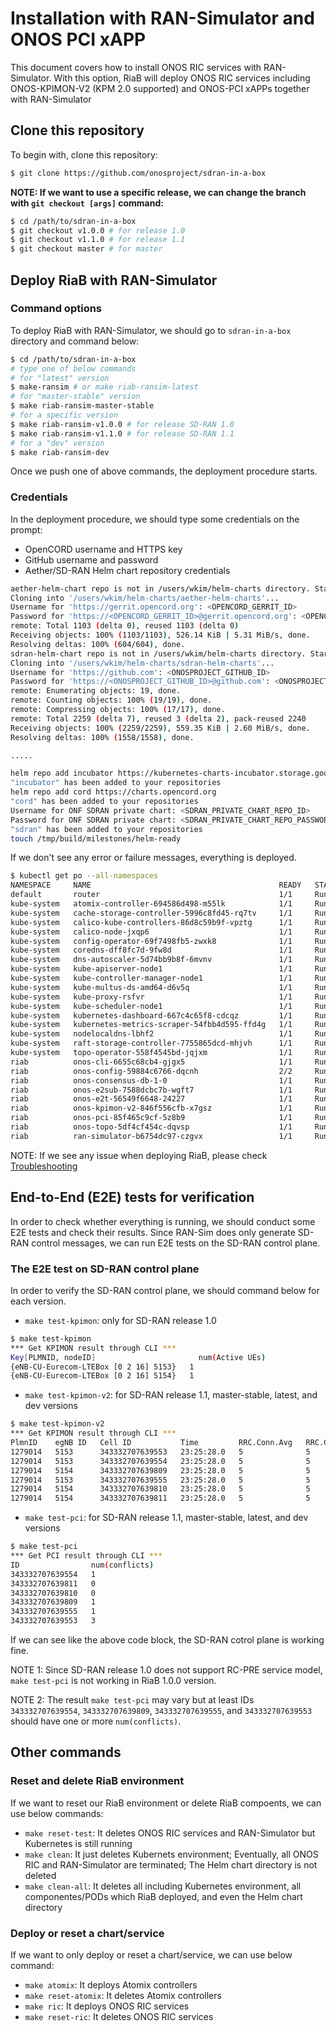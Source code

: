 # Installation with RAN-Simulator and ONOS PCI xAPP
This document covers how to install ONOS RIC services with RAN-Simulator.
With this option, RiaB will deploy ONOS RIC services including ONOS-KPIMON-V2 (KPM 2.0 supported) and ONOS-PCI xAPPs together with RAN-Simulator

## Clone this repository
To begin with, clone this repository:
```bash
$ git clone https://github.com/onosproject/sdran-in-a-box
```
**NOTE: If we want to use a specific release, we can change the branch with `git checkout [args]` command:**
```bash
$ cd /path/to/sdran-in-a-box
$ git checkout v1.0.0 # for release 1.0
$ git checkout v1.1.0 # for release 1.1
$ git checkout master # for master
```

## Deploy RiaB with RAN-Simulator
### Command options
To deploy RiaB with RAN-Simulator, we should go to `sdran-in-a-box` directory and command below:
```bash
$ cd /path/to/sdran-in-a-box
# type one of below commands
# for "latest" version
$ make-ransim # or make riab-ransim-latest
# for "master-stable" version
$ make riab-ransim-master-stable
# for a specific version
$ make riab-ransim-v1.0.0 # for release SD-RAN 1.0
$ make riab-ransim-v1.1.0 # for release SD-RAN 1.1
# for a "dev" version
$ make riab-ransim-dev
```

Once we push one of above commands, the deployment procedure starts.

### Credentials
In the deployment procedure, we should type some credentials on the prompt:
* OpenCORD username and HTTPS key
* GitHub username and password
* Aether/SD-RAN Helm chart repository credentials

```bash
aether-helm-chart repo is not in /users/wkim/helm-charts directory. Start to clone - it requires HTTPS key
Cloning into '/users/wkim/helm-charts/aether-helm-charts'...
Username for 'https://gerrit.opencord.org': <OPENCORD_GERRIT_ID>
Password for 'https://<OPENCORD_GERRIT_ID>@gerrit.opencord.org': <OPENCORD_GERRIT_HTTPS_KEY>
remote: Total 1103 (delta 0), reused 1103 (delta 0)
Receiving objects: 100% (1103/1103), 526.14 KiB | 5.31 MiB/s, done.
Resolving deltas: 100% (604/604), done.
sdran-helm-chart repo is not in /users/wkim/helm-charts directory. Start to clone - it requires Github credential
Cloning into '/users/wkim/helm-charts/sdran-helm-charts'...
Username for 'https://github.com': <ONOSPROJECT_GITHUB_ID>
Password for 'https://<ONOSPROJECT_GITHUB_ID>@github.com': <ONOSPROJECT_GITHUB_PASSWORD>
remote: Enumerating objects: 19, done.
remote: Counting objects: 100% (19/19), done.
remote: Compressing objects: 100% (17/17), done.
remote: Total 2259 (delta 7), reused 3 (delta 2), pack-reused 2240
Receiving objects: 100% (2259/2259), 559.35 KiB | 2.60 MiB/s, done.
Resolving deltas: 100% (1558/1558), done.

.....

helm repo add incubator https://kubernetes-charts-incubator.storage.googleapis.com/
"incubator" has been added to your repositories
helm repo add cord https://charts.opencord.org
"cord" has been added to your repositories
Username for ONF SDRAN private chart: <SDRAN_PRIVATE_CHART_REPO_ID>
Password for ONF SDRAN private chart: <SDRAN_PRIVATE_CHART_REPO_PASSWORD>
"sdran" has been added to your repositories
touch /tmp/build/milestones/helm-ready
```

If we don't see any error or failure messages, everything is deployed.
```bash
$ kubectl get po --all-namespaces
NAMESPACE     NAME                                          READY   STATUS    RESTARTS   AGE
default       router                                        1/1     Running   0          44h
kube-system   atomix-controller-694586d498-m55lk            1/1     Running   0          90s
kube-system   cache-storage-controller-5996c8fd45-rq7tv     1/1     Running   0          89s
kube-system   calico-kube-controllers-86d8c59b9f-vpztg      1/1     Running   0          45h
kube-system   calico-node-jxqp6                             1/1     Running   0          45h
kube-system   config-operator-69f7498fb5-zwxk8              1/1     Running   0          88s
kube-system   coredns-dff8fc7d-9fw8d                        1/1     Running   0          45h
kube-system   dns-autoscaler-5d74bb9b8f-6mvnv               1/1     Running   0          45h
kube-system   kube-apiserver-node1                          1/1     Running   0          45h
kube-system   kube-controller-manager-node1                 1/1     Running   0          45h
kube-system   kube-multus-ds-amd64-d6v5q                    1/1     Running   0          45h
kube-system   kube-proxy-rsfvr                              1/1     Running   0          45h
kube-system   kube-scheduler-node1                          1/1     Running   0          45h
kube-system   kubernetes-dashboard-667c4c65f8-cdcqz         1/1     Running   0          45h
kube-system   kubernetes-metrics-scraper-54fbb4d595-ffd4g   1/1     Running   0          45h
kube-system   nodelocaldns-lbhf2                            1/1     Running   0          45h
kube-system   raft-storage-controller-7755865dcd-mhjvh      1/1     Running   0          89s
kube-system   topo-operator-558f4545bd-jqjxm                1/1     Running   0          87s
riab          onos-cli-6655c68cb4-gjgx5                     1/1     Running   0          57s
riab          onos-config-59884c6766-dqcnh                  2/2     Running   0          57s
riab          onos-consensus-db-1-0                         1/1     Running   0          57s
riab          onos-e2sub-7588dcbc7b-wgft7                   1/1     Running   0          57s
riab          onos-e2t-56549f6648-24227                     1/1     Running   0          57s
riab          onos-kpimon-v2-846f556cfb-x7gsz               1/1     Running   0          57s
riab          onos-pci-85f465c9cf-5z8b9                     1/1     Running   0          57s
riab          onos-topo-5df4cf454c-dqvsp                    1/1     Running   0          57s
riab          ran-simulator-b6754dc97-czgvx                 1/1     Running   0          57s
```

NOTE: If we see any issue when deploying RiaB, please check [Troubleshooting](./troubleshooting.md)

## End-to-End (E2E) tests for verification
In order to check whether everything is running, we should conduct some E2E tests and check their results.
Since RAN-Sim does only generate SD-RAN control messages, we can run E2E tests on the SD-RAN control plane.

### The E2E test on SD-RAN control plane
In order to verify the SD-RAN control plane, we should command below for each version.
* `make test-kpimon`: only for SD-RAN release 1.0
```bash
$ make test-kpimon
*** Get KPIMON result through CLI ***
Key[PLMNID, nodeID]                       num(Active UEs)
{eNB-CU-Eurecom-LTEBox [0 2 16] 5153}   1
{eNB-CU-Eurecom-LTEBox [0 2 16] 5154}   1
```

* `make test-kpimon-v2`: for SD-RAN release 1.1, master-stable, latest, and dev versions
```bash
$ make test-kpimon-v2
*** Get KPIMON result through CLI ***
PlmnID    egNB ID   Cell ID           Time         RRC.Conn.Avg   RRC.Conn.Max   RRC.ConnEstabAtt.Tot   RRC.ConnEstabSucc.Tot   RRC.ConnReEstabAtt.HOFail   RRC.ConnReEstabAtt.Other   RRC.ConnReEstabAtt.Tot   RRC.ConnReEstabAtt.reconfigFail
1279014   5153      343332707639553   23:25:28.0   5              5              0                      0                       0                           0                          0                        0
1279014   5153      343332707639554   23:25:28.0   5              5              0                      0                       0                           0                          0                        0
1279014   5154      343332707639809   23:25:28.0   5              5              0                      0                       0                           0                          0                        0
1279014   5153      343332707639555   23:25:28.0   5              5              0                      0                       0                           0                          0                        0
1279014   5154      343332707639810   23:25:28.0   5              5              0                      0                       0                           0                          0                        0
1279014   5154      343332707639811   23:25:28.0   5              5              0                      0                       0                           0                          0                        0
```

* `make test-pci`: for SD-RAN release 1.1, master-stable, latest, and dev versions
```bash
$ make test-pci
*** Get PCI result through CLI ***
ID                num(conflicts)
343332707639554   1
343332707639811   0
343332707639810   0
343332707639809   1
343332707639555   1
343332707639553   3
```

If we can see like the above code block, the SD-RAN cotrol plane is working fine.

NOTE 1: Since SD-RAN release 1.0 does not support RC-PRE service model, `make test-pci` is not working in RiaB 1.0.0 version.

NOTE 2: The result `make test-pci` may vary but at least IDs `343332707639554`, `343332707639809`, `343332707639555`, and `343332707639553` should have one or more `num(conflicts)`.

## Other commands
### Reset and delete RiaB environment
If we want to reset our RiaB environment or delete RiaB compoents, we can use below commands:
* `make reset-test`: It deletes ONOS RIC services and RAN-Simulator but Kubernetes is still running
* `make clean`: It just deletes Kubernets environment; Eventually, all ONOS RIC and RAN-Simulator are terminated; The Helm chart directory is not deleted
* `make clean-all`: It deletes all including Kubernetes environment, all componentes/PODs which RiaB deployed, and even the Helm chart directory

### Deploy or reset a chart/service
If we want to only deploy or reset a chart/service, we can use below command:
* `make atomix`: It deploys Atomix controllers
* `make reset-atomix`: It deletes Atomix controllers
* `make ric`: It deploys ONOS RIC services
* `make reset-ric`: It deletes ONOS RIC services